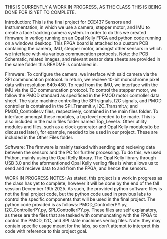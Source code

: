 THIS IS CURRENTLY A WORK IN PROGRESS, AS THE CLASS THIS IS BEING DONE FOR IS YET TO COMPLETE.

Introduction:
This is the final project for ECE437 Sensors and Instrumentation, in which we use a camera, stepper motor, and IMU to create a face tracking camera system.
In order to do this we created firmware in verilog running on an Opal Kelly FPGA and python code running on a windows desktop. 
This FPGA board is attached to a custom PCB containing the camera, IMU, stepper motor, amongst other sensors in which we interface with via various communcation protocols.
Note: the PCB Schematic, related images, and relevant sensor data sheets are provided in the same folder this README is contained in.

Firmware:
To configure the camera, we interface with said camera via the SPI communcation protocol. In return, we recieve 10-bit monochrome pixel data with resolution 640x480.
To read from the IMU, we interface with the IMU via the I2C communcation protocol.
To control the stepper motor, we follow the PMOD standard as specificed in the PMOD motor controller data sheet.
The state machine controlling the SPI signals, I2C signals, and PMOD controller is contained in the SPI_Transmit.v, I2C_Transmit.v, and PMOD_Controller.v files, respectively, contained in the main files folder.
To interface amongst these modules, a top level needed to be made. This is also included in the main files folder named Top_Level.v.
Other utility modules and files, such as a clock generator and Opal Kelly modules(to be discussed later), for example, needed to be used in our project. These are included in the Other Files folder.

Software:
The firmware is mainly tasked with sending and recieving data between the sensors and the PC for further processing. To do this, we used Python, mainly using the Opal Kelly library.
The Opal Kelly library through USB 3.0 and the aformentioned Opal Kelly verilog files is what allows us to send and recieve data to and from the FPGA, and hence the sensors.

WORK IN PROGRESS NOTES:
As stated, this project is a work in progress as the class has yet to complete, however it will be done by the end of the fall session December 19th 2025.
As such, the provided python software files is not the final project code, but the python code used in previous labs to control the specific components that will be used in the final project.
The python code provided is as follows: PMOD_ControllerPY.py, I2C_ControllerPY.py, SPI_ControllerPY.py.
These files are self explanatory, as these are the files that are tasked with communcating with the FPGA to control the PMOD, I2C, and SPI state machines verilog files.
Note: they may contain specific usage meant for the labs, so don't attempt to interpret this code with reference to this project goal. 
